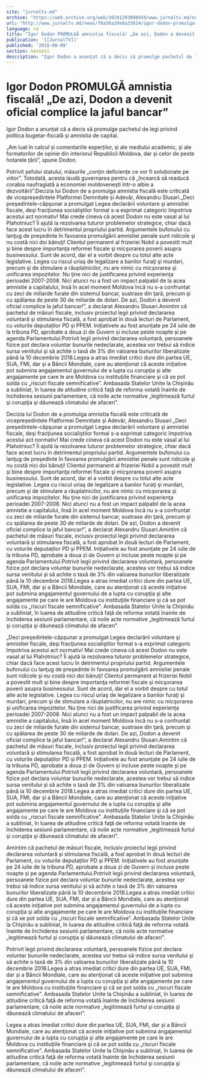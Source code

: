```yaml
---
site: "jurnaltv.md"
archive: "https://web.archive.org/web/20241203000450/www.jurnaltv.md/news/f8a56a20e8a33814/igor-dodon-promulga-amnistia-fiscala-de-azi-dodon-a-devenit-oficial-complice-la-jaful-bancar.html?utm_source=RSS&utm_medium=RSS&utm_campaign=RSS"
url: "http://www.jurnaltv.md/news/f8a56a20e8a33814/igor-dodon-promulga-amnistia-fiscala-de-azi-dodon-a-devenit-oficial-complice-la-jaful-bancar.html"
language: ro
title: "Igor Dodon PROMULGĂ amnistia fiscală! „De azi, Dodon a devenit oficial complice la jaful bancar”"
publication: '[[JurnalTV]]'
published: '2018-08-09'
section: novosti
description: "Igor Dodon a anunțat că a decis să promulge pachetul de legi privind politica bugetar-fiscală și amnistia de capital.„Am luat în calcul și comentariile experților, și ale mediului academic, și ale formatorilor de opinie din interiorul Republicii Moldova, dar și celor de peste hotarele țării”, spune Dodon."
---
```


# Igor Dodon PROMULGĂ amnistia fiscală! „De azi, Dodon a devenit oficial complice la jaful bancar”

Igor Dodon a anunțat că a decis să promulge pachetul de legi privind politica bugetar-fiscală și amnistia de capital.

„Am luat în calcul și comentariile experților, și ale mediului academic, și ale formatorilor de opinie din interiorul Republicii Moldova, dar și celor de peste hotarele țării”, spune Dodon.

Potrivit șefului statului, măsurile „conțin deficiențe ce vor fi soluționate pe viitor”. Totodată, acesta laudă guvernarea pentru că „încearcă să readucă corabia naufragiată a economiei moldovenești într-o albie a dezvoltării”.Decizia lui Dodon de a promulga amnistia fiscală este criticată de vicepreședintele Platformei Demnitate și Adevăr, Alexandru Slusari.„Deci preşedintele-căpşunar a promulgat Legea declarării voluntare şi amnistiei fiscale, deşi fracţiunea socialiştilor formal s-a exprimat categoric împotriva acestui act normativ! Mai crede cineva că acest Dodon nu este vasal al lui Plahotniuc? Îi ajută la rezolvarea tuturor problemelor strategice, chiar dacă face acest lucru în detrimentul propriului partid. Argumentele bufonului cu lanţug de preşedinte în favoarea promulgării amnistiei penale sunt ridicole şi nu costă nici doi bănuţi! Clientul permanent al frizeriei Nobil a povestit mult şi bine despre importanţa reformei fiscale şi micşorarea poverii asupra businessului. Sunt de acord, dar el a vorbit despre cu totul alte acte legislative. Legea cu riscul uriaş de legalizare a banilor furaţi şi murdari, precum şi de stimulare a răuplatnicilor, nu are nimic cu micşorarea şi unificarea impozitelor. Nu ţine nici de justificarea privind experienţa perioadei 2007-2008. Nici atunci nu a fost un impact palpabil de la acea amnistie a capitalului, însă în acel moment Moldova încă nu s-a confruntat cu zeci de miliarde furate din sistemul bancar, sustrase din ţară, precum şi cu spălarea de peste 30 de miliarde de dolari. De azi, Dodon a devenit oficial complice la jaful bancar!”, a declarat Alexandru Slusari.Amintim că pachetul de măsuri fiscale, inclusiv proiectul legii privind declararea voluntară și stimularea fiscală, a fost aprobat în două lecturi de Parlament, cu voturile deputaților PD și PPEM. Inițiativele au fost anunțate pe 24 iulie de la tribuna PD, aprobate a doua zi de Guvern și incluse peste noapte și pe agenda Parlamentului.Potrivit legii privind declararea voluntară, persoanele fizice pot declara voluntar bunurile nedeclarate, acestea vor trebui să indice sursa venitului și să achite o taxă de 3% din valoarea bunurilor liberalizate până la 10 decembrie 2018.Legea a atras imediat critici dure din partea UE, SUA, FMI, dar și a Băncii Mondiale, care au atenţionat că aceste iniţiative pot submina angajamentul guvernului de a lupta cu corupţia şi alte angajamente pe care le are Moldova cu instituţiile financiare şi că se pot solda cu „riscuri fiscale semnificative”. Ambasada Statelor Unite la Chișinău a subliniat, în luarea de atitudine critică faţă de reforma votată înainte de închiderea sesiunii parlamentare, că noile acte normative „legitimează furtul şi corupţia şi dăunează climatului de afaceri”.

Decizia lui Dodon de a promulga amnistia fiscală este criticată de vicepreședintele Platformei Demnitate și Adevăr, Alexandru Slusari.„Deci preşedintele-căpşunar a promulgat Legea declarării voluntare şi amnistiei fiscale, deşi fracţiunea socialiştilor formal s-a exprimat categoric împotriva acestui act normativ! Mai crede cineva că acest Dodon nu este vasal al lui Plahotniuc? Îi ajută la rezolvarea tuturor problemelor strategice, chiar dacă face acest lucru în detrimentul propriului partid. Argumentele bufonului cu lanţug de preşedinte în favoarea promulgării amnistiei penale sunt ridicole şi nu costă nici doi bănuţi! Clientul permanent al frizeriei Nobil a povestit mult şi bine despre importanţa reformei fiscale şi micşorarea poverii asupra businessului. Sunt de acord, dar el a vorbit despre cu totul alte acte legislative. Legea cu riscul uriaş de legalizare a banilor furaţi şi murdari, precum şi de stimulare a răuplatnicilor, nu are nimic cu micşorarea şi unificarea impozitelor. Nu ţine nici de justificarea privind experienţa perioadei 2007-2008. Nici atunci nu a fost un impact palpabil de la acea amnistie a capitalului, însă în acel moment Moldova încă nu s-a confruntat cu zeci de miliarde furate din sistemul bancar, sustrase din ţară, precum şi cu spălarea de peste 30 de miliarde de dolari. De azi, Dodon a devenit oficial complice la jaful bancar!”, a declarat Alexandru Slusari.Amintim că pachetul de măsuri fiscale, inclusiv proiectul legii privind declararea voluntară și stimularea fiscală, a fost aprobat în două lecturi de Parlament, cu voturile deputaților PD și PPEM. Inițiativele au fost anunțate pe 24 iulie de la tribuna PD, aprobate a doua zi de Guvern și incluse peste noapte și pe agenda Parlamentului.Potrivit legii privind declararea voluntară, persoanele fizice pot declara voluntar bunurile nedeclarate, acestea vor trebui să indice sursa venitului și să achite o taxă de 3% din valoarea bunurilor liberalizate până la 10 decembrie 2018.Legea a atras imediat critici dure din partea UE, SUA, FMI, dar și a Băncii Mondiale, care au atenţionat că aceste iniţiative pot submina angajamentul guvernului de a lupta cu corupţia şi alte angajamente pe care le are Moldova cu instituţiile financiare şi că se pot solda cu „riscuri fiscale semnificative”. Ambasada Statelor Unite la Chișinău a subliniat, în luarea de atitudine critică faţă de reforma votată înainte de închiderea sesiunii parlamentare, că noile acte normative „legitimează furtul şi corupţia şi dăunează climatului de afaceri”.

„Deci preşedintele-căpşunar a promulgat Legea declarării voluntare şi amnistiei fiscale, deşi fracţiunea socialiştilor formal s-a exprimat categoric împotriva acestui act normativ! Mai crede cineva că acest Dodon nu este vasal al lui Plahotniuc? Îi ajută la rezolvarea tuturor problemelor strategice, chiar dacă face acest lucru în detrimentul propriului partid. Argumentele bufonului cu lanţug de preşedinte în favoarea promulgării amnistiei penale sunt ridicole şi nu costă nici doi bănuţi! Clientul permanent al frizeriei Nobil a povestit mult şi bine despre importanţa reformei fiscale şi micşorarea poverii asupra businessului. Sunt de acord, dar el a vorbit despre cu totul alte acte legislative. Legea cu riscul uriaş de legalizare a banilor furaţi şi murdari, precum şi de stimulare a răuplatnicilor, nu are nimic cu micşorarea şi unificarea impozitelor. Nu ţine nici de justificarea privind experienţa perioadei 2007-2008. Nici atunci nu a fost un impact palpabil de la acea amnistie a capitalului, însă în acel moment Moldova încă nu s-a confruntat cu zeci de miliarde furate din sistemul bancar, sustrase din ţară, precum şi cu spălarea de peste 30 de miliarde de dolari. De azi, Dodon a devenit oficial complice la jaful bancar!”, a declarat Alexandru Slusari.Amintim că pachetul de măsuri fiscale, inclusiv proiectul legii privind declararea voluntară și stimularea fiscală, a fost aprobat în două lecturi de Parlament, cu voturile deputaților PD și PPEM. Inițiativele au fost anunțate pe 24 iulie de la tribuna PD, aprobate a doua zi de Guvern și incluse peste noapte și pe agenda Parlamentului.Potrivit legii privind declararea voluntară, persoanele fizice pot declara voluntar bunurile nedeclarate, acestea vor trebui să indice sursa venitului și să achite o taxă de 3% din valoarea bunurilor liberalizate până la 10 decembrie 2018.Legea a atras imediat critici dure din partea UE, SUA, FMI, dar și a Băncii Mondiale, care au atenţionat că aceste iniţiative pot submina angajamentul guvernului de a lupta cu corupţia şi alte angajamente pe care le are Moldova cu instituţiile financiare şi că se pot solda cu „riscuri fiscale semnificative”. Ambasada Statelor Unite la Chișinău a subliniat, în luarea de atitudine critică faţă de reforma votată înainte de închiderea sesiunii parlamentare, că noile acte normative „legitimează furtul şi corupţia şi dăunează climatului de afaceri”.

Amintim că pachetul de măsuri fiscale, inclusiv proiectul legii privind declararea voluntară și stimularea fiscală, a fost aprobat în două lecturi de Parlament, cu voturile deputaților PD și PPEM. Inițiativele au fost anunțate pe 24 iulie de la tribuna PD, aprobate a doua zi de Guvern și incluse peste noapte și pe agenda Parlamentului.Potrivit legii privind declararea voluntară, persoanele fizice pot declara voluntar bunurile nedeclarate, acestea vor trebui să indice sursa venitului și să achite o taxă de 3% din valoarea bunurilor liberalizate până la 10 decembrie 2018.Legea a atras imediat critici dure din partea UE, SUA, FMI, dar și a Băncii Mondiale, care au atenţionat că aceste iniţiative pot submina angajamentul guvernului de a lupta cu corupţia şi alte angajamente pe care le are Moldova cu instituţiile financiare şi că se pot solda cu „riscuri fiscale semnificative”. Ambasada Statelor Unite la Chișinău a subliniat, în luarea de atitudine critică faţă de reforma votată înainte de închiderea sesiunii parlamentare, că noile acte normative „legitimează furtul şi corupţia şi dăunează climatului de afaceri”.

Potrivit legii privind declararea voluntară, persoanele fizice pot declara voluntar bunurile nedeclarate, acestea vor trebui să indice sursa venitului și să achite o taxă de 3% din valoarea bunurilor liberalizate până la 10 decembrie 2018.Legea a atras imediat critici dure din partea UE, SUA, FMI, dar și a Băncii Mondiale, care au atenţionat că aceste iniţiative pot submina angajamentul guvernului de a lupta cu corupţia şi alte angajamente pe care le are Moldova cu instituţiile financiare şi că se pot solda cu „riscuri fiscale semnificative”. Ambasada Statelor Unite la Chișinău a subliniat, în luarea de atitudine critică faţă de reforma votată înainte de închiderea sesiunii parlamentare, că noile acte normative „legitimează furtul şi corupţia şi dăunează climatului de afaceri”.

Legea a atras imediat critici dure din partea UE, SUA, FMI, dar și a Băncii Mondiale, care au atenţionat că aceste iniţiative pot submina angajamentul guvernului de a lupta cu corupţia şi alte angajamente pe care le are Moldova cu instituţiile financiare şi că se pot solda cu „riscuri fiscale semnificative”. Ambasada Statelor Unite la Chișinău a subliniat, în luarea de atitudine critică faţă de reforma votată înainte de închiderea sesiunii parlamentare, că noile acte normative „legitimează furtul şi corupţia şi dăunează climatului de afaceri”.